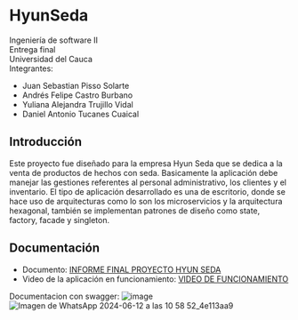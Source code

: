 # HyunSeda
Ingeniería de software II  
Entrega final  
Universidad del Cauca  
Integrantes:
  - Juan Sebastian Pisso Solarte
  - Andrés Felipe Castro Burbano
  - Yuliana Alejandra Trujillo Vidal
  - Daniel Antonio Tucanes Cuaical
## Introducción
Este proyecto fue diseñado para la empresa Hyun Seda que se dedica a la venta de productos de hechos con seda. Basicamente la aplicación debe manejar las gestiones referentes al personal administrativo, los clientes y el inventario. El tipo de aplicación desarrollado es una de escritorio, donde se hace uso de arquitecturas como lo son los microservicios y la arquitectura hexagonal, también se implementan patrones de diseño como state, factory, facade y singleton.
## Documentación
  - Documento: [INFORME FINAL PROYECTO HYUN SEDA](https://drive.google.com/file/d/1OK1e-84oSL3bepAERHaXBh_NQTOakKXb/view?usp=drive_link)
  - Video de la aplicación en funcionamiento: [VIDEO DE FUNCIONAMIENTO](https://drive.google.com/file/d/14T42WKX-qzJgLH3aYN_bGfYU0m4vbOMY/view)



Documentacion con swagger:
![image](https://github.com/Bettaalpha44/Proyecto-Hyun-Seda/assets/148149699/00c91772-0b2a-47a2-98ac-ed08102bca22)
![Imagen de WhatsApp 2024-06-12 a las 10 58 52_4e113aa9](https://github.com/Bettaalpha44/Proyecto-Hyun-Seda/assets/148149699/cf32da16-8134-4aa1-a41b-6bd62a7fd53d)
